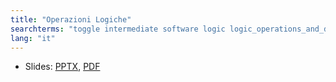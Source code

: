 ```yaml
---
title: "Operazioni Logiche"
searchterms: "toggle intermediate software logic logic_operations_and_descision_making logic_block logic_operations_&_decision_making"
lang: "it"
---
```

 <ul>
 <li class="ng-binding">Slides:
 <a href="ProgrammingLessons/intermediate/Operazioni Logiche.pptx">PPTX</a>,
 <a href="ProgrammingLessons/intermediate/Operazioni Logiche.pdf">PDF</a>
 </li>
 </ul>

